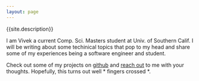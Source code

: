 ```yaml
---
layout: page
---
```

{{site.description}}

I am Vivek a current Comp. Sci. Masters student at Univ. of Southern Calif. I will be writing about some techinical topics that pop to my head and share some of my experiences being a software engineer and student.

Check out some of my projects on [github][github-profile] and [reach out][contact-link] to me with your thoughts.
Hopefully, this turns out well * fingers crossed *.

[github-profile]: https://github.com/bvivek35
[contact-link]: /contact/
